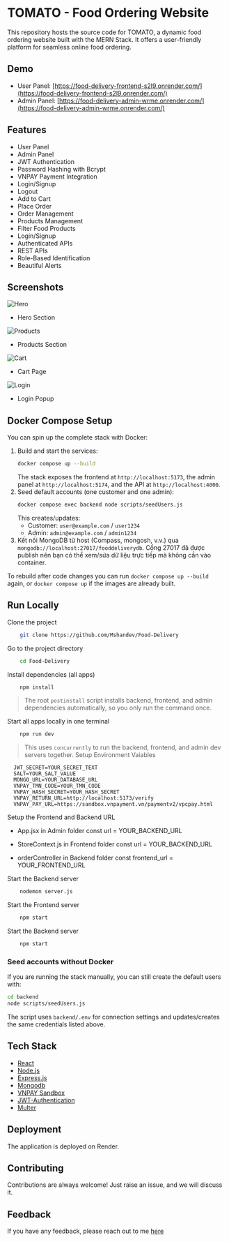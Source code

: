 # TOMATO - Food Ordering Website

This repository hosts the source code for TOMATO, a dynamic food ordering website built with the MERN Stack. It offers a user-friendly platform for seamless online food ordering.

## Demo

- User Panel: [https://food-delivery-frontend-s2l9.onrender.com/](https://food-delivery-frontend-s2l9.onrender.com/)
- Admin Panel: [https://food-delivery-admin-wrme.onrender.com/](https://food-delivery-admin-wrme.onrender.com/)

## Features

- User Panel
- Admin Panel
- JWT Authentication
- Password Hashing with Bcrypt
- VNPAY Payment Integration
- Login/Signup
- Logout
- Add to Cart
- Place Order
- Order Management
- Products Management
- Filter Food Products
- Login/Signup
- Authenticated APIs
- REST APIs
- Role-Based Identification
- Beautiful Alerts

## Screenshots

![Hero](https://i.ibb.co/59cwY75/food-hero.png)
- Hero Section

![Products](https://i.ibb.co/JnNQPyQ/food-products.png)
- Products Section

![Cart](https://i.ibb.co/t2LrQ8p/food-cart.png)
- Cart Page

![Login](https://i.ibb.co/s6PgwkZ/food-login.png)
- Login Popup

## Docker Compose Setup

You can spin up the complete stack with Docker:

1. Build and start the services:
   ```bash
   docker compose up --build
   ```
   The stack exposes the frontend at `http://localhost:5173`, the admin panel at `http://localhost:5174`, and the API at `http://localhost:4000`.
2. Seed default accounts (one customer and one admin):
   ```bash
   docker compose exec backend node scripts/seedUsers.js
   ```
   This creates/updates:
   - Customer: `user@example.com` / `user1234`
   - Admin: `admin@example.com` / `admin1234`
3. Kết nối MongoDB từ host (Compass, mongosh, v.v.) qua `mongodb://localhost:27017/fooddeliverydb`. Cổng 27017 đã được
   publish nên bạn có thể xem/sửa dữ liệu trực tiếp mà không cần vào container.

To rebuild after code changes you can run `docker compose up --build` again, or `docker compose up` if the images are already built.

## Run Locally

Clone the project

```bash
    git clone https://github.com/Mshandev/Food-Delivery
```
Go to the project directory

```bash
    cd Food-Delivery
```
Install dependencies (all apps)

```bash
    npm install
```
> The root `postinstall` script installs backend, frontend, and admin dependencies automatically, so you only run the command once.

Start all apps locally in one terminal

```bash
    npm run dev
```
> This uses `concurrently` to run the backend, frontend, and admin dev servers together.
Setup Environment Vaiables

```Make .env file in "backend" folder and store environment Variables
  JWT_SECRET=YOUR_SECRET_TEXT
  SALT=YOUR_SALT_VALUE
  MONGO_URL=YOUR_DATABASE_URL
  VNPAY_TMN_CODE=YOUR_TMN_CODE
  VNPAY_HASH_SECRET=YOUR_HASH_SECRET
  VNPAY_RETURN_URL=http://localhost:5173/verify
  VNPAY_PAY_URL=https://sandbox.vnpayment.vn/paymentv2/vpcpay.html
 ```

Setup the Frontend and Backend URL
   - App.jsx in Admin folder
      const url = YOUR_BACKEND_URL
     
  - StoreContext.js in Frontend folder
      const url = YOUR_BACKEND_URL

  - orderController in Backend folder
      const frontend_url = YOUR_FRONTEND_URL 

Start the Backend server

```bash
    nodemon server.js
```

Start the Frontend server

```bash
    npm start
```

Start the Backend server

```bash
    npm start
```

### Seed accounts without Docker

If you are running the stack manually, you can still create the default users with:

```bash
cd backend
node scripts/seedUsers.js
```

The script uses `backend/.env` for connection settings and updates/creates the same credentials listed above.
## Tech Stack
* [React](https://reactjs.org/)
* [Node.js](https://nodejs.org/en)
* [Express.js](https://expressjs.com/)
* [Mongodb](https://www.mongodb.com/)
* [VNPAY Sandbox](https://sandbox.vnpayment.vn/apis/docs/thanh-toan-pay/pay.html)
* [JWT-Authentication](https://jwt.io/introduction)
* [Multer](https://www.npmjs.com/package/multer)

## Deployment

The application is deployed on Render.

## Contributing

Contributions are always welcome!
Just raise an issue, and we will discuss it.

## Feedback

If you have any feedback, please reach out to me [here](https://www.linkedin.com/in/muhammad-shan-full-stack-developer/)
